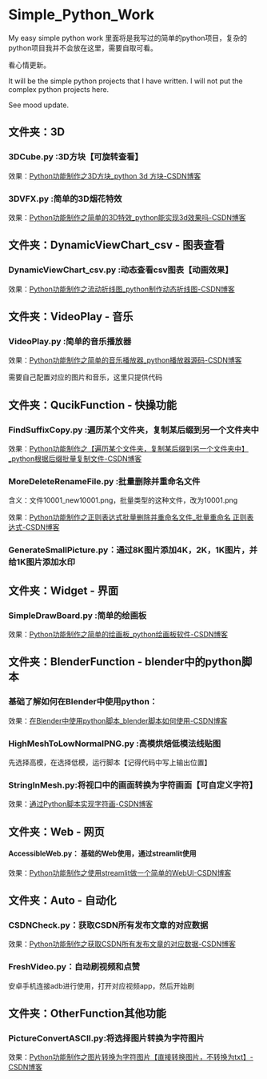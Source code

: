 # Simple_Python_Work
My easy simple python work
里面将是我写过的简单的python项目，复杂的python项目我并不会放在这里，需要自取可看。

看心情更新。

It will be the simple python projects that I have written. I will not put the complex python projects here.

See mood update.



## 文件夹：3D

### 3DCube.py :3D方块【可旋转查看】

效果：[Python功能制作之3D方块_python 3d 方块-CSDN博客](https://hanwenshilin-dftx8.blog.csdn.net/article/details/132371578)

### 3DVFX.py :简单的3D烟花特效

效果：[Python功能制作之简单的3D特效_python能实现3d效果吗-CSDN博客](https://hanwenshilin-dftx8.blog.csdn.net/article/details/132372485)



## 文件夹：DynamicViewChart_csv - 图表查看

### DynamicViewChart_csv.py :动态查看csv图表【动画效果】

效果：[Python功能制作之流动折线图_python制作动态折线图-CSDN博客](https://hanwenshilin-dftx8.blog.csdn.net/article/details/139010422)



## 文件夹：VideoPlay - 音乐

### VideoPlay.py :简单的音乐播放器

效果：[Python功能制作之简单的音乐播放器_python播放器源码-CSDN博客](https://hanwenshilin-dftx8.blog.csdn.net/article/details/132418181)

需要自己配置对应的图片和音乐，这里只提供代码



## 文件夹：QucikFunction - 快操功能

### FindSuffixCopy.py :遍历某个文件夹，复制某后缀到另一个文件夹中

效果：[Python功能制作之【遍历某个文件夹，复制某后缀到另一个文件夹中】_python根据后缀批量复制文件-CSDN博客](https://hanwenshilin-dftx8.blog.csdn.net/article/details/132482613)

### MoreDeleteRenameFile.py :批量删除并重命名文件

含义：文件10001_new10001.png，批量类型的这种文件，改为10001.png

效果：[Python功能制作之正则表达式批量删除并重命名文件_批量重命名 正则表达式-CSDN博客](https://hanwenshilin-dftx8.blog.csdn.net/article/details/134226417)

### GenerateSmallPicture.py：通过8K图片添加4K，2K，1K图片，并给1K图片添加水印





## 文件夹：Widget - 界面

### SimpleDrawBoard.py :简单的绘画板

效果：[Python功能制作之简单的绘画板_python绘画板软件-CSDN博客](https://hanwenshilin-dftx8.blog.csdn.net/article/details/132524125)



## 文件夹：BlenderFunction - blender中的python脚本

### 基础了解如何在Blender中使用python：

效果：[在Blender中使用python脚本_blender脚本如何使用-CSDN博客](https://hanwenshilin-dftx8.blog.csdn.net/article/details/134161926)

### HighMeshToLowNormalPNG.py :高模烘焙低模法线贴图

先选择高模，在选择低模，运行脚本【记得代码中写上输出位置】

### StringInMesh.py:将视口中的画面转换为字符画面【可自定义字符】

效果：[通过Python脚本实现字符画-CSDN博客](https://hanwenshilin-dftx8.blog.csdn.net/article/details/140070748)





## 文件夹：Web - 网页

#### AccessibleWeb.py： 基础的Web使用，通过streamlit使用

效果：[Python功能制作之使用streamlit做一个简单的WebUI-CSDN博客](https://hanwenshilin-dftx8.blog.csdn.net/article/details/140068289)





## 文件夹：Auto - 自动化

### CSDNCheck.py：获取CSDN所有发布文章的对应数据

效果：[Python功能制作之获取CSDN所有发布文章的对应数据-CSDN博客](https://blog.csdn.net/q244645787/article/details/140362927)

### FreshVideo.py：自动刷视频和点赞

安卓手机连接adb进行使用，打开对应视频app，然后开始刷



## 文件夹：OtherFunction其他功能

### PictureConvertASCII.py:将选择图片转换为字符图片

效果：[Python功能制作之图片转换为字符图片【直接转换图片，不转换为txt】-CSDN博客](https://hanwenshilin-dftx8.blog.csdn.net/article/details/140760254)